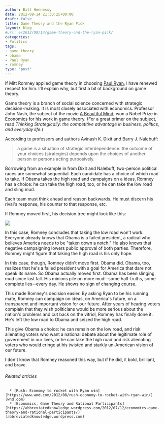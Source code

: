 ```yaml
---
author: Bill Hennessy
date: 2012-08-14 21:30:25+00:00
draft: false
title: Game Theory and the Ryan Pick
layout: blog
#url: e/2012/08/14/game-theory-and-the-ryan-pick/
categories:
- Politics
tags:
- game theory
- obama
- Paul Ryan
- romney
type: "post"
---
```




If Mitt Romney applied game theory in choosing [Paul Ryan](https://paulryan.house.gov/), I have renewed respect for him. I'll explain why, but first a bit of background on game theory.

Game theory is a branch of social science concerned with strategic decision-making. It is most closely associated with economics. Professor John Nash, the subject of the movie [A Beautiful Mind](https://www.rottentomatoes.com/m/beautiful_mind), won a Nobel Prize in Economics for his work in game theory. (For a great primer on the subject, read _Thinking Strategically: the competitive advantage in business, politics, and everyday life_.)

According to professors and authors Avinash K. Dixit and Barry J. Nalebuff:


> a game is a situation of strategic interdependence: the outcome of your choices (strategies) depends upon the choices of another person or persons acting purposively.


Borrowing from an example in from Dixit and Nalebuff, two-person political races are somewhat sequential. Each candidate has a choice of which road to take. If Obama takes the high road and campaigns on a ideas, Romney has a choice: he can take the high road, too, or he can take the low road and sling mud.

Each team must think ahead and reason backwards. He must discern his rival's response, his counter to that response, etc.

If Romney moved first, his decision tree might look like this:

[![](https://ludicrite.files.wordpress.com/2012/08/20120813-200303.jpg)
](https://ludicrite.files.wordpress.com/2012/08/20120813-200303.jpg)

In this case, Romney concludes that taking the low road won't work. Everyone already knows that Obama is a failed president, a radical who believes America needs to be "taken down a notch." He also knows that negative campaigning lowers public approval of both parties. Therefore, Romney might figure that taking the high road is his only hope.

In this case, though, Romney didn't move first. Obama did. Obama, too, realizes that he's a failed president with a goal for America that dare not speak its name. So Obama actually moved first. Obama has been slinging mud since last fall. His minions pile on more mud--some half-truths, some complete lies--every day. He shows no sign of changing course.

This made Romney's decision easier. By asking Ryan to be his running mate, Romney can campaign on ideas, on America's future, on a transparent and important vision for our future. After years of hearing voters complain that they wish politicians would be more serious about the nation's problems and cut back on the vitriol, Romney has finally done it. He's left the low road to Obama and seized the high road.

This give Obama a choice: he can remain on the low road, and risk alienating voters who want a national debate about the legitimate role of government in our lives, or he can take the high road and risk alienating voters who would cringe at his twisted and starkly un-American vision of our future.

I don't know that Romney reasoned this way, but if he did, it bold, brilliant, and brave.


###### Related articles





	  * [Rush: Economy to rocket with Ryan win](https://www.wnd.com/2012/08/rush-economy-to-rocket-with-ryan-win/) (wnd.com)
	  * [Economics, Game Theory and Rational Participants](https://abbreviatedknowledge.wordpress.com/2012/07/12/economics-game-theory-and-rational-participants/) (abbreviatedknowledge.wordpress.com)


